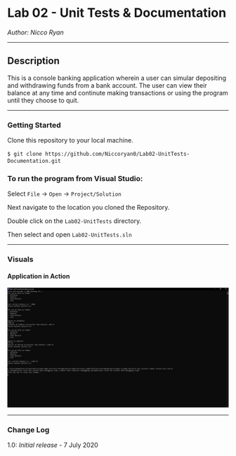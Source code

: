 # Lab 02 - Unit Tests & Documentation

*Author: Nicco Ryan*

----

## Description
This is a console banking application wherein a user can simular depositing and withdrawing funds from a bank account. The user can view their balance at any time and continute making transactions or using the program until they choose to quit.

---

### Getting Started
Clone this repository to your local machine.

```
$ git clone https://github.com/Niccoryan0/Lab02-UnitTests-Documentation.git
```

### To run the program from Visual Studio:
Select ```File``` -> ```Open``` -> ```Project/Solution```

Next navigate to the location you cloned the Repository.

Double click on the ```Lab02-UnitTests``` directory.

Then select and open ```Lab02-UnitTests.sln```

---

### Visuals
#### Application in Action
![Image 1](/assets/Lab02-UnitTests.png)


---

### Change Log
1.0: *Initial release* - 7 July 2020